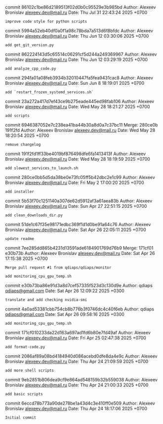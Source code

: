 commit 86102c1be86d2189513f02d0b0c95529e3b985bd
Author: Alexeev Bronislav <alexeev.dev@mail.ru>
Date:   Thu Jul 31 22:43:24 2025 +0700

    improve code style for python scripts

commit 5994a52eb40df0a0f1a98c78bda7a513d6f8bfdc
Author: Alexeev Bronislav <alexeev.dev@mail.ru>
Date:   Thu Jun 12 03:30:06 2025 +0700

    add get_git_version.py

commit 862224143d5c65514c06291cf5d244a249369967
Author: Alexeev Bronislav <alexeev.dev@mail.ru>
Date:   Thu Jun 12 03:29:19 2025 +0700

    add analyze_cpp_code.py

commit 294fa01a08feb3934b32010447fa5fea9431cac8
Author: Alexeev Bronislav <alexeev.dev@mail.ru>
Date:   Sun Jun 8 18:19:01 2025 +0700

    add `restart_frozen_systemd_services.sh`

commit 23a272a417d7ef43ce9b275eade445ed98fab106
Author: Alexeev Bronislav <alexeev.dev@mail.ru>
Date:   Wed May 28 18:21:27 2025 +0700

    add scripts

commit 6946387052e7c238ea41ba44b30a8d0a7c37bc11
Merge: 280ce0b 191f2fd
Author: Alexeev Bronislav <alexeev.dev@mail.ru>
Date:   Wed May 28 18:20:54 2025 +0700

    remove changelog

commit 191f2fd1ff33be4019bf876498dfe6fa1413413f
Author: Alexeev Bronislav <alexeev.dev@mail.ru>
Date:   Wed May 28 18:19:59 2025 +0700

    add slowest_services_to_launch.sh

commit 280ce0bb5d5da38be0e73fc05ff5b42dbc2e1c99
Author: Alexeev Bronislav <alexeev.dev@mail.ru>
Date:   Fri May 2 17:00:20 2025 +0700

    add installer

commit 5b53f70c1251140a307de62d5912af3a61aea83b
Author: Alexeev Bronislav <alexeev.dev@mail.ru>
Date:   Sun Apr 27 22:51:15 2025 +0700

    add clean_downloads_dir.py

commit 51de1c67f35e98171edbc369f1d1d0be91a64c76
Author: Alexeev Bronislav <alexeev.dev@mail.ru>
Date:   Sat Apr 26 22:05:11 2025 +0700

    update readme

commit 7ee285dd865b4231d13591ade6184901769d76b9
Merge: 171cf01 e30b73b
Author: Alexeev Bronislav <alexeev.dev@mail.ru>
Date:   Sat Apr 26 17:15:38 2025 +0700

    Merge pull request #1 from qdiaps/qdiaps/monitor
    
    add monitoring_cpu_gpu_temp.sh

commit e30b73ba86e91d3a8d7cef57335f523d3c130d9e
Author: qdiaps <qdiaps@gmail.com>
Date:   Sat Apr 26 12:09:22 2025 +0300

    translate and add checking nvidia-smi

commit 4a0ad53381cbb754cb8b776b3f0746dc4c40f6eb
Author: qdiaps <qdiaps@gmail.com>
Date:   Sat Apr 26 09:58:16 2025 +0300

    add monitoring_cpu_gpu_temp.sh

commit 171cf010233da22d163a697ad1fd6b80e7fd49af
Author: Alexeev Bronislav <alexeev.dev@mail.ru>
Date:   Fri Apr 25 02:47:38 2025 +0700

    add format-code.py

commit 2086af89a08bd4184940d086acebd0dfe8da4e9c
Author: Alexeev Bronislav <alexeev.dev@mail.ru>
Date:   Thu Apr 24 21:09:59 2025 +0700

    add more shell scripts

commit 9eb2851b806dea9cf9e864ad548159b32b559038
Author: Alexeev Bronislav <alexeev.dev@mail.ru>
Date:   Thu Apr 24 21:00:33 2025 +0700

    add basic scripts

commit 6eccd78b773a90de278be1a43d4c3e410ff0e509
Author: Alexeev Bronislav <alexeev.dev@mail.ru>
Date:   Thu Apr 24 18:17:06 2025 +0700

    Initial commit
